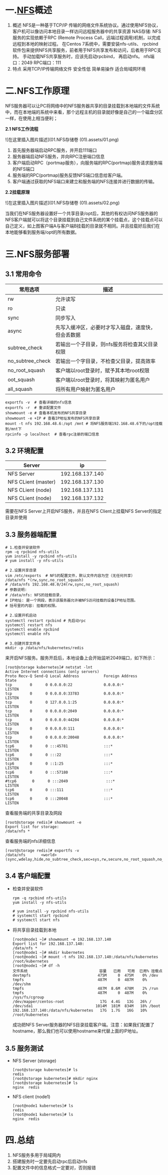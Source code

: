 # 一.[NFS](https://so.csdn.net/so/search?q=NFS&spm=1001.2101.3001.7020)概述

1. 概述
   NFS是一种基于TCP/IP 传输的网络文件系统协议。通过使用NFS协议，客户机可以像访问本地目录一样访问远程服务器中的共享资源
   NAS存储: NFS服务的实现依赖于RPC (Remote Process Call，远端过程调用)机制，以完成远程到本地的映射过程。
   在Centos 7系统中，需要安装nfs-utils、 rpcbind 软件包来提供NFS共享服务，前者用于NFS共享发布和访问，后者用于RPC支持。
   手动加载NFS共享服务时，应该先启动rpcbind， 再启动nfs。
   nfs端口：2049
   RPC端口：111
2. 特点
   采用TCP/IP传输网络文件
   安全性低
   简单易操作
   适合局域网环境

# 二.NFS工作原理
NFS服务器可以让PC将网络中的NFS服务器共享的目录挂载到本地端的文件系统中，而在本地端的系统中来看，那个远程主机的目录就好像是自己的一个磁盘分区一样，在使用上相当便利；

**2.1 NFS工作流程**

![在这里插入图片描述](01.NFS存储卷 (01).assets/01.png)

1. 首先服务器端启动RPC服务，并开启111端口
2. 服务器端启动NFS服务，并向RPC注册端口信息
3. 客户端启动RPC（portmap服务），向服务端的RPC(portmap)服务请求服务端的NFS端口
4. 服务端的RPC(portmap)服务反馈NFS端口信息给客户端。
5. 客户端通过获取的NFS端口来建立和服务端的NFS连接并进行数据的传输。

**2.2挂载原理**

![在这里插入图片描述](01.NFS存储卷 (01).assets/02.png)


当我们在NFS服务器设置好一个共享目录/opt后，其他的有权访问NFS服务器的NFS客户端就可以将这个目录挂载到自己文件系统的某个挂载点，这个挂载点可以自己定义，如上图客户端A与客户端B挂载的目录就不相同。并且挂载好后我们在本地能够看到服务端/opt的所有数据。

# 三.NFS服务部署
## 3.1 常用命令

| 常用选项         | 描述                                               |
| ---------------- | -------------------------------------------------- |
| rw               | 允许读写                                           |
| ro               | 只读                                               |
| sync             | 同步写入                                           |
| async            | 先写入缓冲区，必要时才写入磁盘，速度快，但会丢数据 |
| subtree_check    | 若输出一个子目录，则nfs服务将检查其父目录权限      |
| no_subtree_check | 若输出一个字目录，不检查父目录，提高效率           |
| no_root_squash   | 客户端以root登录时，赋予其本地root权限             |
| oot_squash       | 客户端以root登录时，将其映射为匿名用户             |
| all_squash       | 将所有用户映射为匿名用户                           |
```shell
exportfs -v  # 查看详细的nfs信息
exportfs -r  # 重读配置文件
showmount -e # 查看本机发布的NFS共享目录
showmount -e +IP # 查看IP地址发布的NFS共享目录
mount -t nfs 192.168.48.6:/opt /mnt # 将NFS服务端192.168.48.6下的/opt挂载到/mnt下
rpcinfo -p localhost  # 查看rpc注册的端口信息
```

## 3.2 环境配置

| Server              | ip              |
| ------------------- | --------------- |
| NFS Server          | 192.168.137.140 |
| NFS CLient (master) | 192.168.137.130 |
| NFS CLient (node)   | 192.168.137.131 |
| NFS CLient (node)   | 192.168.137.132 |

需要在NFS Server上开启NFS服务，并且在NFS Client上挂载NFS Server的指定目录并使用



## 3.3 服务器端配置

```shell
# 1.检查并安装软件
rpm -q rpcbind nfs-utils
yum install -y rpcbind nfs-utils
# yum install -y nfs-utils

# 2.设置共享目录
vim /etc/exports  # NFS的配置文件，默认文件内容为空（无任何共享）
/data/nfs *(rw,sync,no_root_squash) 
# /data/nfs 192.168.48.0/24(rw,sync,no_root_squash) 
# 参数说明:
# /data/nfs: NFS的挂载目录，
# IP地址: 是一个网段，表示该服务器允许被NFS访问挂载的设备IP地址范围。
# 括号里的内容: 挂载的权限。

# 2.设置开机启动
systemctl restart rpcbind # 先启动rpc
systemctl restart nfs
systemctl enable rpcbind
systemctl enable nfs

# 3.创建共享文件夹
mkdir -p /data/nfs/kubernetes/redis
```

来开启NFS服务。服务开启后，本地设备上会开始监听2049端口，如下所示：

```shell
[root@storage kubernetes]# netstat -lnt
Active Internet connections (only servers)
Proto Recv-Q Send-Q Local Address           Foreign Address         State
tcp        0      0 0.0.0.0:22              0.0.0.0:*               LISTEN
tcp        0      0 0.0.0.0:33783           0.0.0.0:*               LISTEN
tcp        0      0 127.0.0.1:25            0.0.0.0:*               LISTEN
tcp        0      0 0.0.0.0:2049            0.0.0.0:*               LISTEN
tcp        0      0 0.0.0.0:44204           0.0.0.0:*               LISTEN
tcp        0      0 0.0.0.0:111             0.0.0.0:*               LISTEN
tcp        0      0 0.0.0.0:20048           0.0.0.0:*               LISTEN
tcp6       0      0 :::45781                :::*                    LISTEN
tcp6       0      0 :::22                   :::*                    LISTEN
tcp6       0      0 ::1:25                  :::*                    LISTEN
tcp6       0      0 :::57180                :::*                    LISTEN
#tcp6       0      0 :::2049                 :::*                    LISTEN
tcp6       0      0 :::111                  :::*                    LISTEN
tcp6       0      0 :::20048                :::*                    LISTEN
```

查看服务端的共享目录及网段

```shell
[root@storage redis]# showmount -e
Export list for storage:
/data/nfs *
```

查看服务端的nfs详细信息

```shell
[root@storage redis]# exportfs -v
/data/nfs       <world>(sync,wdelay,hide,no_subtree_check,sec=sys,rw,secure,no_root_squash,no_all_squash)
```



## 3.4 客户端配置

* 检查并安装软件

  ```shell
  rpm -q rpcbind nfs-utils
  yum install -y nfs-utils 
  
  # yum install -y rpcbind nfs-utils
  # systemctl start rpcbind
  # systemctl start nfs
  ```

* 将共享目录挂载到本地

  ```shell
  [root@node1 ~]# showmount -e 192.168.137.140
  Export list for 192.168.137.140:
  /data/nfs *
  [root@node1 ~]# mkdir kubernetes
  [root@node1 ~]# mount -t nfs 192.168.137.140:/data/nfs/kubernetes /root/kubernetes
  [root@node1 ~]# df -h
  文件系统                                容量   已用   可用  已用% 挂载点
  devtmpfs                              475M     0  475M    0% /dev
  tmpfs                                 487M     0  487M    0% /dev/shm
  tmpfs                                 487M  8.6M  478M    2% /run
  tmpfs                                 487M     0  487M    0% /sys/fs/cgroup
  /dev/mapper/centos-root                17G  4.4G   13G   26% /
  /dev/sda1                            1014M  181M  834M   18% /boot
  192.168.137.140:/data/nfs/kubernetes   17G  1.7G   16G   10% /root/kubernetes
  ```

  成功把NFS Server服务器的NFS目录挂载客户端。注意：如果我们配置了hostname，那么我们也可以使用hostname来代替上面的IP地址。



## 3.5 服务测试

* NFS Server (storage)

  ```shell
  [root@storage kubernetes]# ls
  redis
  [root@storage kubernetes]# mkdir nginx
  [root@storage kubernetes]# ls
  nginx  redis
  ```

* NFS client (node1)

  ```she
  [root@node1 kubernetes]# ls
  redis
  [root@node1 kubernetes]# ls
  nginx  redis
  ```

  

# 四.总结
1. NFS服务多用于局域网内
2. 搭建服务时一定要先启动rpc后启动nfs
3. 配置文件中的信息格式一定要对，否则报错